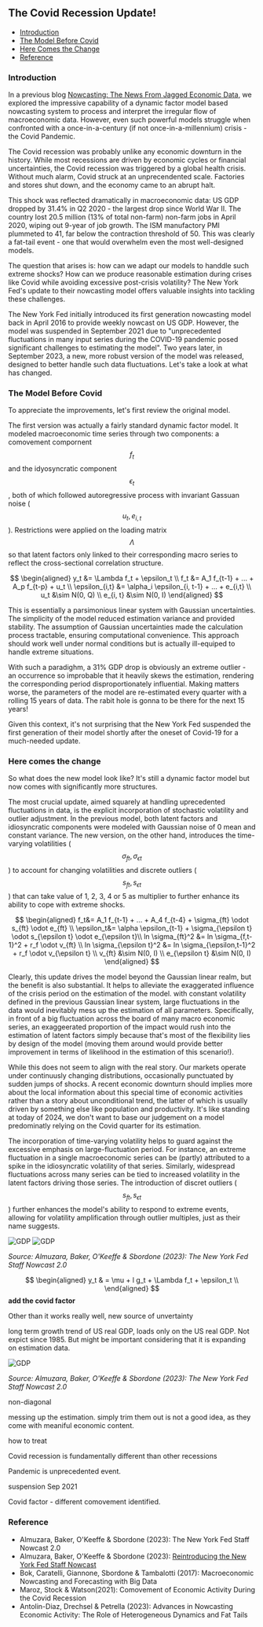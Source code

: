 #

## The Covid Recession Update!

- [Introduction](#introduction)
- [The Model Before Covid](#before)
- [Here Comes the Change](#change)
- [Reference](#ref)

### Introduction <a name="introduction"></a>

In a previous blog [Nowcasting: The News From Jagged Economic Data](https://skybluerw.github.io/2023/05/25/news-from-ragged-data.html), we explored the impressive capability of a dynamic factor model based nowcasting system to process and interpret the irregular flow of macroeconomic data. However, even such powerful models struggle when confronted with a once-in-a-century (if not once-in-a-millennium) crisis - the Covid Pandemic.

The Covid recession was probably unlike any economic downturn in the history. While most recessions are driven by economic cycles or financial uncertainties, the Covid recession was triggered by a global health crisis. Without much alarm, Covid struck at an unprecendented scale. Factories and stores shut down, and the economy came to an abrupt halt.

This shock was reflected dramatically in macroeconomic data: US GDP dropped by 31.4% in Q2 2020 - the largest drop since World War II. The country lost 20.5 million (13% of total non-farm) non-farm jobs in April 2020, wiping out 9-year of job growth. The ISM manufactory PMI plummeted to 41, far below the contraction threshold of 50. This was clearly a fat-tail event - one that would overwhelm even the most well-designed models.

The question that arises is: how can we adapt our models to handdle such extreme shocks? How can we produce reasonable estimation during crises like Covid while avoiding excessive post-crisis volatility? The New York Fed's update to their nowcasting model offers valuable insights into tackling these challenges.

The New York Fed initially introduced its first generation nowcasting model back in April 2016 to provide weekly nowcast on US GDP. However, the model was suspended in September 2021 due to "unprecedented fluctuations in many input series during the COVID-19 pandemic posed significant challenges to estimating the model". Two years later, in September 2023, a new, more robust version of the model was released, designed to better handle such data fluctuations. Let's take a look at what has changed.

### The Model Before Covid <a name="before"></a>

To appreciate the improvements, let's first review the original model.

The first version was actually a fairly standard dynamic factor model. It modeled macroeconomic time series through two components: a comovement compornent $$f_t$$ and the idyosyncratic component $$\epsilon_t$$, both of which followed autoregressive process with invariant Gassuan noise ($$u_t, e_{i,t}$$). Restrictions were applied on the loading matrix $$\Lambda$$ so that latent factors only linked to their corresponding macro series to reflect the cross-sectional correlation structure. 

$$
\begin{aligned}
y_t &= \Lambda f_t + \epsilon_t \\
f_t &= A_1 f_{t-1} + ... + A_p f_{t-p} + u_t \\ 
\epsilon_{i,t} &= \alpha_i \epsilon_{i, t-1} + ... + e_{i,t} \\ 
u_t &\sim N(0, Q) \\
e_{i, t} &\sim N(0, I)
\end{aligned}
$$

This is essentially a parsimonious linear system with Gaussian uncertainties. The simplicity of the model reduced estimation variance and provided stability. The assumption of Gaussian uncertainties made the calculation process tractable, ensuring computational convenience. This approach should work well under normal conditions but is actually ill-equiped to handle extreme situations.

With such a paradighm, a 31% GDP drop is obviously an extreme outlier - an occurrence so improbable that it heavily skews the estimation, rendering the corresponding period disproportionately influential. Making matters worse, the parameters of the model are re-estimated every quarter with a rolling 15 years of data. The rabit hole is gonna to be there for the next 15 years!

Given this context, it's not surprising that the New York Fed suspended the first generation of their model shortly after the oneset of Covid-19 for a much-needed update.

### Here comes the change <a name="change"></a>

So what does the new model look like? It's still a dynamic factor model but now comes with significantly more structures.

The most crucial update, aimed squarely at handling uprecedented fluctuations in data, is the explicit incorporation of stochastic volatility and outlier adjustment. In the previous model, both latent factors and idiosyncratic components were modeled with Gaussian noise of 0 mean and constant variance. The new version, on the other hand, introduces the time-varying volatilities ($$\sigma_{ft}, \sigma_{\epsilon t}$$) to account for changing volatilities and discrete outliers ($$s_{ft}, s_{\epsilon t}$$) that can take value of 1, 2, 3, 4 or 5 as multiplier to further enhance its ability to cope with extreme shocks. 

$$
\begin{aligned}
f_t&= A_1 f_{t-1} + ... + A_4 f_{t-4} + \sigma_{ft} \odot s_{ft} \odot e_{ft} \\
\epsilon_t&= \alpha \epsilon_{t-1} + \sigma_{\epsilon t} \odot s_{\epsilon t} \odot e_{\epsilon t}\\
ln \sigma_{ft}^2 &= ln \sigma_{f,t-1}^2 + r_f \odot v_{ft} \\
ln \sigma_{\epsilon t}^2 &= ln \sigma_{\epsilon,t-1}^2 + r_f \odot v_{\epsilon t} \\
v_{ft} &\sim N(0, I) \\
e_{\epsilon t} &\sim N(0, I)
\end{aligned}
$$

Clearly, this update drives the model beyond the Gaussian linear realm, but the benefit is also substantial. It helps to alleviate the exaggerated influence of the crisis period on the estimation of the model. with constant volatility defined in the previous Gaussian linear system, large fluctuations in the data would inevitably mess up the estimation of all parameters. Specifically, in front of a big fluctuation across the board of many macro economic series, an exaggeerated proportion of the impact would rush into the estimation of latent factors simply because that's most of the flexibility lies by design of the model (moving them around would provide better improvement in terms of likelihood in the estimation of this scenario!).

While this does not seem to align with the real story. Our markets operate under continuusly changing distributions, occasionally punctuated by sudden jumps of shocks. A recent economic downturn should implies more about the local information about this special time of economic activities rather than a story about unconditional trend, the latter of which is usually driven by something else like population and productivity. It's like standing at today of 2024, we don't want to base our judgement on a model predominatly relying on the Covid quarter for its estimation.

The incorporation of time-varying volatility helps to guard against the excessive emphasis on large-fluctuation period. For instance, an extreme fluctuation in a single macroeconomic series can be (partly) attributed to a spike in the idiosyncratic volatility of that series. Similarly, widespread fluctuations across many series can be tied to increased volatility in the latent factors driving those series. The introduction of discret outliers ($$s_{ft}, s_{\epsilon t}$$) further enhances the model's ability to respond to extreme events, allowing for volatility amplification through outlier multiples, just as their name suggests.


![GDP](https://raw.githubusercontent.com/SkyBlueRW/SkyBlueRW.github.io/main/_posts/asset/nowcast_factor.jpg)
![GDP](https://raw.githubusercontent.com/SkyBlueRW/SkyBlueRW.github.io/main/_posts/asset/nowcast_volatility.jpg)

*Source: Almuzara, Baker, O'Keeffe & Sbordone (2023): The New York Fed Staff Nowcast 2.0*


$$
\begin{aligned}
y_t & = \mu + l g_t + \Lambda f_t + \epsilon_t \\
\end{aligned}
$$
**add the covid factor**



Other than it works really well, new source of unvertainty

long term growth trend of US real GDP, loads only on the US real GDP. Not expict since 1985. But might be important considering that it is expanding on estimation data.


![GDP](https://raw.githubusercontent.com/SkyBlueRW/SkyBlueRW.github.io/main/_posts/asset/us_gdp_lt_trend.jpg)

*Source: Almuzara, Baker, O'Keeffe & Sbordone (2023): The New York Fed Staff Nowcast 2.0*

non-diagonal 


messing up the estimation. simply trim them out is not a good idea, as they come with meaniful economic content. 

how to treat

Covid recession is fundamentally different than other recessions

Pandemic is unprecedented event.

suspension Sep 2021

Covid factor - different comovement identified.

### Reference <a name="ref"></a>
- Almuzara, Baker, O'Keeffe & Sbordone (2023): The New York Fed Staff Nowcast 2.0
- Almuzara, Baker, O'Keeffe & Sbordone (2023): [Reintroducing the New York Fed Staff Nowcast](https://libertystreeteconomics.newyorkfed.org/2023/09/reintroducing-the-new-york-fed-staff-nowcast/)
- Bok, Caratelli, Giannone, Sbordone & Tambalotti (2017): Macroeconomic Nowcasting and Forecasting with Big Data
- Maroz, Stock & Watson(2021): Comovement of Economic Activity During the Covid Recession
- Antolin-Diaz, Drechsel & Petrella (2023): Advances in Nowcasting Economic Activity: The Role of Heterogeneous Dynamics and Fat Tails
